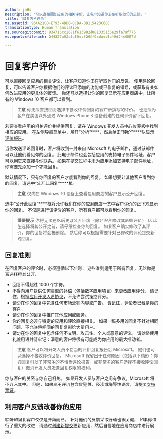 ```yaml
---
author: jnHs
Description: "可以直接回复应用的相关评价，让客户知道你正在听取他们的反馈。"
title: "回复客户评价"
ms.assetid: 96AA2108-E793-4DD0-8CDA-0D115423C68D
translationtype: Human Translation
ms.sourcegitcommit: 934715cc2681f613982d081335155e29fa7af775
ms.openlocfilehash: 24d327a92a6a58ecf265f9cdadd5a49d24c0857d

---
```


# 回复客户评价


可以直接回复应用的相关评论，让客户知道你正在听取他们的反馈。 使用评论回复，可以告诉客户你根据他们的评论已添加的功能或已修复的错误，或获取有关如何改进应用的更具体的反馈。 你还可以选择让你的回复显示在应用商店中，让所有的 Windows 10 客户都可以看到。

> **注意** 你无法直接回复选择不接收评价回复的客户所撰写的评价。 也无法为客户在美国以外通过 Windows Phone 8 设备创建的任何评价留下回复。

若要查看应用的相关评价并提供回复，请在 Windows 开发人员中心仪表板中找到相应的应用。 在左侧导航菜单中，展开“分析”****，然后单击“评价”****以显示[评价报告](reviews-report.md)。

当你发送评论回复时，客户将收到一封来自 Microsoft 的电子邮件，通过该邮件可以让他们看见你的回复。 此电子邮件也会包括应用的支持电子邮件地址，客户可以用它来直接与你联系。 如果在提交过程中未为应用添加支持电子邮件地址，你需要先添加一个才能回复。

默认情况下，只有你回复的客户才能看到你的回复。 如果想要让其他客户看到你的回复，请选中“公开此回复”****框。

> **注意** 仅向在 Windows 10 设备上查看应用商店的客户显示公开回复。

选中“公开此回复”****框将允许我们在你的应用商店一览中客户评价的正下方显示你的回复。 不仅是进行该评价的客户，所有客户都可以看到你的回复。

> **重要提示** 你将无法在以后更改公开回复（除非客户修改其原始评价），因此在选择将其公开之前，请仔细检查你的回复。 如果客户确实修改了其评价，你的回复将会被删除。 然后你可以根据需要针对已修改的评论提交新的回复。

## 回复准则


在回复客户的评论时，必须遵循以下准则： 这些准则适用于所有回复，无论你是否选择将其公开。

-   回复不得超过 1000 个字符。
-   不得向用户提供任何类型的补偿（包括数字应用项目）来更改应用评分。 请记住，根据[应用开发人员协议](https://msdn.microsoft.com/library/windows/apps/hh694058)，不允许尝试操控评分。
-   请勿在你的回复中包含任何市场营销内容或广告。 请记住，评论者已经是你的客户。
-   请勿在你的回复中推广其他应用或服务。
-   你的回复必须与特定的应用和评论直接相关。 如果一稿多用的回复不针对相同问题，不允许将相同的回复复制给大量用户。
-   请勿在你的回复中包含任何不文明、攻击性、个人或恶意的评论。 请始终使用礼貌用语并请牢记：满意的客户将很有可能成为你应用的最大推动者。

> **注意** 客户可以将开发人员不恰当的评价回复报告给 Microsoft。 他们也可以选择不接收评价回复。
Microsoft 保留出于任何原因（包括以下情形：你的回复引发了非常多的不恰当评论报告，或非常多的客户选择不接收评论回复）撤消开发人员发送回复权限的权利。

你与客户的关系与你自己相关。 如果开发人员与客户之间有争议，Microsoft 将不介入其中。 但是，如果应用评价包含冒犯性、亵渎或侮辱性语言，请提交[支持票证](http://go.microsoft.com/fwlink/p/?LinkID=401178)。

## 利用客户反馈改善你的应用


聆听和回复客户仅仅是开始而已。 针对他们的反馈采取行动也很关键。 如果你进行了重大的改进，请通过[创建新提交](app-submissions.md)更新应用，然后自信地在应用商店中进行展示。



<!--HONumber=Sep16_HO2-->


